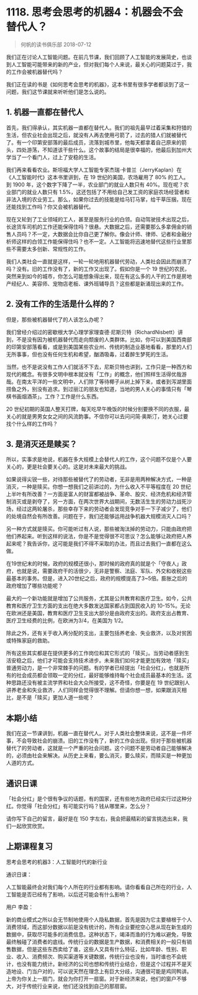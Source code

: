 # 1118. 思考会思考的机器4：机器会不会替代人？
> 何帆的读书俱乐部
2018-07-12

我们正在讨论人工智能问题。在前几节课，我们回顾了人工智能的发展简史，也谈到人工智能可能带来的新的产业，但对我们每个人来说，最关心的问题莫过于，我的工作会被机器替代吗？

我们正在读的书是《如何思考会思考的机器》，这本书里有很多学者都谈到了这一问题，我们这节课就来听听他们是怎么说的。

## 1. 机器一直都在替代人
首先，我们得承认，其实机器一直都在替代人。我们的祖先最早过着采集和狩猎的生活，但农业社会出现之后，就没有人再去使用弓箭了，过去的猎人们就被替代了。有一个印第安部落的最后成员，流落到城市里，他每天都拿着自己原来的箭头，四处游荡，不知道该干些什么。这个故事的结局是很幸福的，他最后到加州大学当了一个看门人，过上了安稳的生活。

我们再来看看农业。斯坦福大学人工智能专家杰瑞·卡普兰（JerryKaplan）在《人工智能时代》这本书里讲到，在 19 世纪的美国，农场雇用了 80% 的工人。到 1900 年，这个数字下降了一半，农业部门的就业人数只有 40%。现在呢？农业部门的就业人数只有 1.5%，这还包括了不用给自己发工资的家庭农场经营者和非法入境的农业劳工。那么，如果你过去的技能是给马钉马掌，给干草压捆，现在还能找到工作吗？你又会被机器替代。

现在又轮到了工业领域的工人，甚至是服务行业的白领。自动驾驶技术出现之后，长途货车司机的工作还能保得住吗？很悬。大数据之后，还需要那么多拿佣金的销售人员吗？不一定，大数据会比你自己更了解你。像会计师、律师、记者和金融分析师这样的白领工作能保得住吗？也不一定。人工智能将迅速地替代这些行业里那些不需要太多创新、常规性的工作。

我们人类社会一直就是这样，一轮一轮地用机器替代劳动，人类社会因此而崩溃了吗？没有。旧的工作没有了，新的工作又出现了。假如你是一个 19 世纪的农民，突然来到如今的城市，你怎么可能想象得出来，现在有这么多的人干的工作是房地产经纪人、美容师、宠物店老板、课外班辅导员？这些都是新涌现出来的工作。

## 2. 没有工作的生活是什么样的？
但是，那些被机器替代了的人该怎么办呢？

我们曾经介绍过的密歇根大学心理学家理查德·尼斯贝特（RichardNisbett）讲到，不是没有因为被机器替代而走向颓废的人类群体。比如，你可以到美国西南部的印第安部落看看，或是到美国某些农业州、传统的制造业基地看看，那里的人们无所事事，但也没有任何生机和希望，酗酒吸毒，过着醉生梦死的生活。

当然，也不是说没有工作人们就活不下去，尼斯贝特也讲到，工作只是一种西方和现代的概念。有很多文明中根本就没有「工作」的概念，他们照样生活得优哉游哉。在南太平洋的一些文明中，人们除了等待椰子从树上掉下来，或者到泻湖里面捞鱼之外，别没有追求。到过丽江的朋友也知道，当地的男人关心的事情只有「琴棋书画烟酒茶」。工作？工作是什么东西。

20 世纪初期的英国人整天打牌，每天吃早午晚饭的时候分别要换不同的衣服，最关心的就是男男女女之间的风流韵事。不信你可以去问问简·奥斯汀，她关心过要找个什么样的工作吗？

## 3. 是消灭还是赎买？
所以，实事求是地说，机器在多大规模上会替代人的工作，这个问题不仅是个人要关心的，更是社会要关心的。这是对未来最大的挑战。

如果说得尖锐一些，对待那些被替代了的劳动者，无非是用两种解决方式，一种是消灭，一种是赎买。你想一想我们之前讲过的，为什么收入不平等程度在 20 世纪上半叶有所改善？一方面是富人的财富都被战争、革命、股灾、经济危机和经济管制消灭或是剥夺了，另一方面，在两次世界大战期间，无数活生生的劳动力战死沙场，经过这两轮屠杀，那些幸存下来的劳动者会发现竞争对手一下子减少了，他们的处境自然会有所改善。问题在于，我们还能够运用战争机器大规模消灭人口吗？

另一种方式就是赎买。你可能听过有人说，那些被淘汰掉的劳动力，只能由政府把他们养起来。听到这样的说法，你是不是觉得很不可思议？怎么能够让政府把人养起来呢？我告诉你，这可能是我们不得不采取的办法，而且过去我们一直都在这么做。

在19世纪末的时候，政府的规模还很小，那时候的政府真的就是个「守夜人」政府，也就是说，需要政府干的活很少，无非是警察、法庭、军队、外交和收税这些最基本的事务。但是，进入20世纪之后，政府的规模提高了3~5倍。膨胀之后的政府增加了哪些功能呢？

最大的一个新功能就是增加了公共服务，尤其是公共教育和医疗卫生。如今，公共教育和医疗卫生方面的支出在绝大多数发达国家都占到国民收入的 10-15%。无论在欧洲还是美国，教育和医疗卫生支出大部分是由政府支出的。政府支出占教育、医疗卫生经费的比例，在欧洲为3/4，在美国为 1/2。

除此之外，还有关于收入再分配的支出，主要包括养老金、失业救济，以及对贫困或特殊家庭的救助。

所有这些其实都是在提供更多的工作岗位和其它形式的「赎买」。当劳动者感到生活安稳之后，他们才可能会支持技术进步。未来我们如何才能更加有效地「赎买」普通劳动力，是一个非常棘手的问题。有的学者已经提出「社会分红」，也就是所有的社会成员都会领取一定的分红，最好能够维持每个社会成员最基本的生活。这种思路还没有被主流学界和社会大众所接受，这不奇怪，你要是在 19 世纪跟别人讲养老金和失业救济，人们同样会觉得很不理解。但请你想一想，如果跟消灭相比，是不是「赎买」更加人道一些呢？

## 本期小结
我们在这一节课讲到，机器一直在替代人。对于人类社会整体来说，这不是一件坏事，不会导致社会的崩溃。旧的工作没有了，新的工作会出现。但对于那些被机器替代了的劳动者，这就是一个严重的社会问题。这个问题不是劳动者自己能够解决的，必须由社会来解决。从历史上来看，要么消灭，要么赎买，而赎买是一种更加人道的方式。

## 通识日课
「社会分红」是个很有争议的话题，有的国家，还有些地方政府已经实行过这种分红。你觉得「社会分红」有可能实行吗？钱从哪里来，怎么分？

请你写下自己的留言，最好是在 150 字左右，我会把最精彩的留言挑选出来，我们一起欣赏欣赏。

## 上期课程复习
思考会思考的机器3：人工智能时代的新行业

通识日课：

人工智能最终会对我们每个人所在的行业都有影响。请你看看自己所在的行业，人工智能是否已经有了影响，以后还可能会有什么影响？

用户 李盈：

新的商业模式之所以会无节制地使用个人隐私数据，首先是因为它主要植根于个人消费领域，而这部分数据以前是没有统计的，所有企业要挖空心思从现在新生成的数据中，获取尽可能多的消费信息。这种状态下，竭泽而渔的行为难以避免，导致最终触碰了消费者的底线。传统行业的数据是生产数据，和消费相关的一般只有销售数据，但是这些东西卖给了谁，这些人又具有什么特征，比如年龄、性别、职业、收入、消费频次、购买渠道等关键数据，传统行业也没有，当时谁也不会统计，也没有能力统计。新经济的公司也想和传统行业结合，但是这个过程并不是天造地设、门当户对的，可以说天然在理念上有巨大分歧，沟通很可能是鸡同鸭讲。上帝为你关上一扇门，就会为你打开一扇窗。对于新经济来说，他们的窗户不够大，对于传统行业来说，他们还没找到自己的那扇窗。

